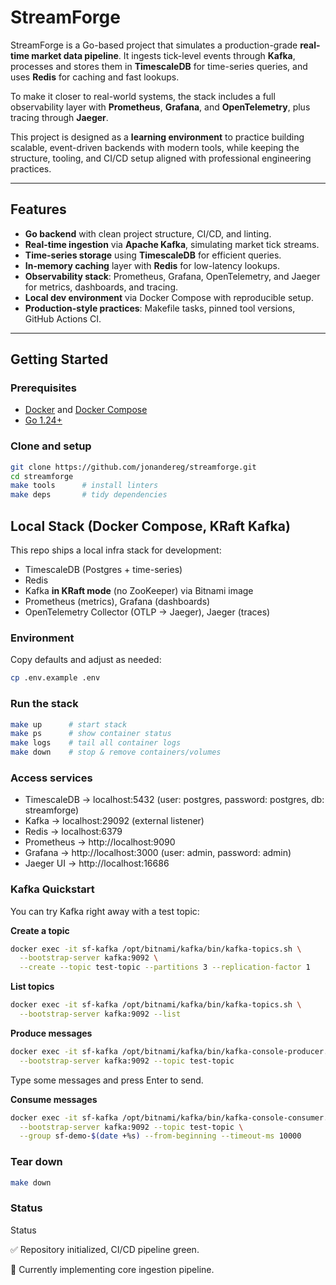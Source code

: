 # StreamForge  

StreamForge is a Go-based project that simulates a production-grade **real-time market data pipeline**. It ingests tick-level events through **Kafka**, processes and stores them in **TimescaleDB** for time-series queries, and uses **Redis** for caching and fast lookups.  

To make it closer to real-world systems, the stack includes a full observability layer with **Prometheus**, **Grafana**, and **OpenTelemetry**, plus tracing through **Jaeger**.  

This project is designed as a **learning environment** to practice building scalable, event-driven backends with modern tools, while keeping the structure, tooling, and CI/CD setup aligned with professional engineering practices.  

---

## Features  

- **Go backend** with clean project structure, CI/CD, and linting.  
- **Real-time ingestion** via **Apache Kafka**, simulating market tick streams.  
- **Time-series storage** using **TimescaleDB** for efficient queries.  
- **In-memory caching** layer with **Redis** for low-latency lookups.  
- **Observability stack**: Prometheus, Grafana, OpenTelemetry, and Jaeger for metrics, dashboards, and tracing.  
- **Local dev environment** via Docker Compose with reproducible setup.  
- **Production-style practices**: Makefile tasks, pinned tool versions, GitHub Actions CI.  

---

## Getting Started  

### Prerequisites  
- [Docker](https://docs.docker.com/get-docker/) and [Docker Compose](https://docs.docker.com/compose/)  
- [Go 1.24+](https://go.dev/dl/)  

### Clone and setup  
```bash
git clone https://github.com/jonandereg/streamforge.git
cd streamforge
make tools      # install linters
make deps       # tidy dependencies
```

## Local Stack (Docker Compose, KRaft Kafka)

This repo ships a local infra stack for development:

- TimescaleDB (Postgres + time-series)
- Redis
- Kafka **in KRaft mode** (no ZooKeeper) via Bitnami image
- Prometheus (metrics), Grafana (dashboards)
- OpenTelemetry Collector (OTLP → Jaeger), Jaeger (traces)

### Environment
Copy defaults and adjust as needed:

```bash
cp .env.example .env
```

### Run the stack
```bash
make up      # start stack
make ps      # show container status
make logs    # tail all container logs
make down    # stop & remove containers/volumes
```

### Access services
- TimescaleDB → localhost:5432 (user: postgres, password: postgres, db: streamforge)
- Kafka → localhost:29092 (external listener)
- Redis → localhost:6379
- Prometheus → http://localhost:9090
- Grafana → http://localhost:3000 (user: admin, password: admin)
- Jaeger UI → http://localhost:16686

### Kafka Quickstart

You can try Kafka right away with a test topic:

**Create a topic**
```bash
docker exec -it sf-kafka /opt/bitnami/kafka/bin/kafka-topics.sh \
  --bootstrap-server kafka:9092 \
  --create --topic test-topic --partitions 3 --replication-factor 1
  ```

**List topics**

```bash
docker exec -it sf-kafka /opt/bitnami/kafka/bin/kafka-topics.sh \
  --bootstrap-server kafka:9092 --list
  ```

**Produce messages**
```bash
docker exec -it sf-kafka /opt/bitnami/kafka/bin/kafka-console-producer.sh \
  --bootstrap-server kafka:9092 --topic test-topic
  ```
Type some messages and press Enter to send.

**Consume messages**
```bash
docker exec -it sf-kafka /opt/bitnami/kafka/bin/kafka-console-consumer.sh \
  --bootstrap-server kafka:9092 --topic test-topic \
  --group sf-demo-$(date +%s) --from-beginning --timeout-ms 10000
  ```

### Tear down
```bash
make down
```

### Status
Status

✅ Repository initialized, CI/CD pipeline green.

🚧 Currently implementing core ingestion pipeline.